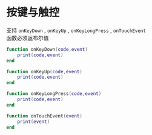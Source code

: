 # 按键与触控
支持 `onKeyDown` , `onKeyUp` , `onKeyLongPress` , `onTouchEvent` <br>
函数必须返布尔值
``` lua
function onKeyDown(code,event)
    print(code,event)
end

function onKeyUp(code,event)
    print(code,event)
end

function onKeyLongPress(code,event)
    print(code,event)
end

function onTouchEvent(event)
    print(event)
end
```